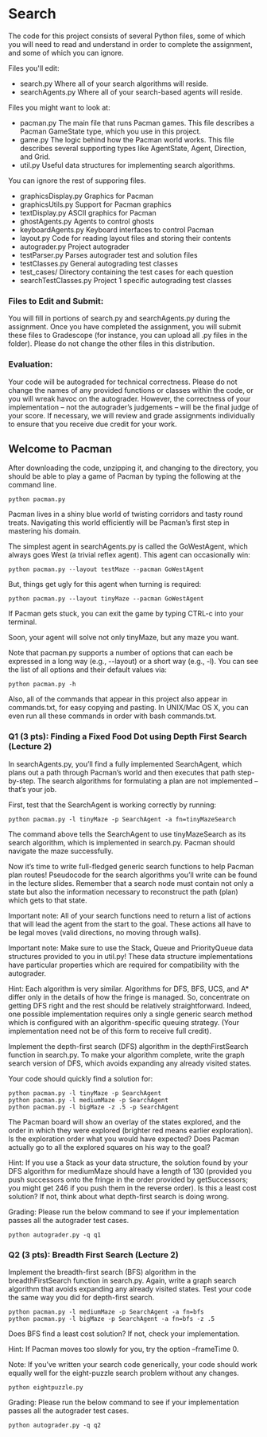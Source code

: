 # Search
The code for this project consists of several Python files, some of which you will need to read and understand in order to complete the assignment, and some of which you can ignore. 

Files you'll edit:
- search.py Where all of your search algorithms will reside.
- searchAgents.py Where all of your search-based agents will reside.

Files you might want to look at:
- pacman.py The main file that runs Pacman games. This file describes a Pacman GameState type, which you use in this project.
- game.py The logic behind how the Pacman world works. This file describes several supporting types like AgentState, Agent, Direction, and Grid.
- util.py Useful data structures for implementing search algorithms.

You can ignore the rest of supporing files. 
- graphicsDisplay.py	Graphics for Pacman
- graphicsUtils.py	Support for Pacman graphics
- textDisplay.py	ASCII graphics for Pacman
- ghostAgents.py	Agents to control ghosts
- keyboardAgents.py	Keyboard interfaces to control Pacman
- layout.py	Code for reading layout files and storing their contents
- autograder.py	Project autograder
- testParser.py	Parses autograder test and solution files
- testClasses.py	General autograding test classes
- test_cases/	Directory containing the test cases for each question
- searchTestClasses.py	Project 1 specific autograding test classes

### Files to Edit and Submit: 
You will fill in portions of search.py and searchAgents.py during the assignment. Once you have completed the assignment, you will submit these files to Gradescope (for instance, you can upload all .py files in the folder). Please do not change the other files in this distribution.

### Evaluation:
 Your code will be autograded for technical correctness. Please do not change the names of any provided functions or classes within the code, or you will wreak havoc on the autograder. However, the correctness of your implementation – not the autograder’s judgements – will be the final judge of your score. If necessary, we will review and grade assignments individually to ensure that you receive due credit for your work.

## Welcome to Pacman
After downloading the code, unzipping it, and changing to the directory, you should be able to play a game of Pacman by typing the following at the command line.
```
python pacman.py
```
Pacman lives in a shiny blue world of twisting corridors and tasty round treats. Navigating this world efficiently will be Pacman’s first step in mastering his domain.

The simplest agent in searchAgents.py is called the GoWestAgent, which always goes West (a trivial reflex agent). This agent can occasionally win:

```
python pacman.py --layout testMaze --pacman GoWestAgent

```
But, things get ugly for this agent when turning is required:

```
python pacman.py --layout tinyMaze --pacman GoWestAgent
```

If Pacman gets stuck, you can exit the game by typing CTRL-c into your terminal.

Soon, your agent will solve not only tinyMaze, but any maze you want.

Note that pacman.py supports a number of options that can each be expressed in a long way (e.g., --layout) or a short way (e.g., -l). You can see the list of all options and their default values via:

```
python pacman.py -h
```
Also, all of the commands that appear in this project also appear in commands.txt, for easy copying and pasting. In UNIX/Mac OS X, you can even run all these commands in order with bash commands.txt.


### Q1 (3 pts): Finding a Fixed Food Dot using Depth First Search (Lecture 2)
In searchAgents.py, you’ll find a fully implemented SearchAgent, which plans out a path through Pacman’s world and then executes that path step-by-step. The search algorithms for formulating a plan are not implemented – that’s your job.

First, test that the SearchAgent is working correctly by running:
```
python pacman.py -l tinyMaze -p SearchAgent -a fn=tinyMazeSearch
```
The command above tells the SearchAgent to use tinyMazeSearch as its search algorithm, which is implemented in search.py. Pacman should navigate the maze successfully.

Now it’s time to write full-fledged generic search functions to help Pacman plan routes! Pseudocode for the search algorithms you’ll write can be found in the lecture slides. Remember that a search node must contain not only a state but also the information necessary to reconstruct the path (plan) which gets to that state.

Important note: All of your search functions need to return a list of actions that will lead the agent from the start to the goal. These actions all have to be legal moves (valid directions, no moving through walls).

Important note: Make sure to use the Stack, Queue and PriorityQueue data structures provided to you in util.py! These data structure implementations have particular properties which are required for compatibility with the autograder.

Hint: Each algorithm is very similar. Algorithms for DFS, BFS, UCS, and A* differ only in the details of how the fringe is managed. So, concentrate on getting DFS right and the rest should be relatively straightforward. Indeed, one possible implementation requires only a single generic search method which is configured with an algorithm-specific queuing strategy. (Your implementation need not be of this form to receive full credit).

Implement the depth-first search (DFS) algorithm in the depthFirstSearch function in search.py. To make your algorithm complete, write the graph search version of DFS, which avoids expanding any already visited states.

Your code should quickly find a solution for:
```
python pacman.py -l tinyMaze -p SearchAgent
python pacman.py -l mediumMaze -p SearchAgent
python pacman.py -l bigMaze -z .5 -p SearchAgent
```
The Pacman board will show an overlay of the states explored, and the order in which they were explored (brighter red means earlier exploration). Is the exploration order what you would have expected? Does Pacman actually go to all the explored squares on his way to the goal?

Hint: If you use a Stack as your data structure, the solution found by your DFS algorithm for mediumMaze should have a length of 130 (provided you push successors onto the fringe in the order provided by getSuccessors; you might get 246 if you push them in the reverse order). Is this a least cost solution? If not, think about what depth-first search is doing wrong.

Grading: Please run the below command to see if your implementation passes all the autograder test cases.
```
python autograder.py -q q1
```

### Q2 (3 pts): Breadth First Search (Lecture 2)
Implement the breadth-first search (BFS) algorithm in the breadthFirstSearch function in search.py. Again, write a graph search algorithm that avoids expanding any already visited states. Test your code the same way you did for depth-first search.
```
python pacman.py -l mediumMaze -p SearchAgent -a fn=bfs
python pacman.py -l bigMaze -p SearchAgent -a fn=bfs -z .5
```
Does BFS find a least cost solution? If not, check your implementation.

Hint: If Pacman moves too slowly for you, try the option –frameTime 0.

Note: If you’ve written your search code generically, your code should work equally well for the eight-puzzle search problem without any changes.
```
python eightpuzzle.py
```
Grading: Please run the below command to see if your implementation passes all the autograder test cases.
```
python autograder.py -q q2
```